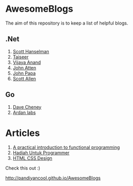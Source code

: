 # AwesomeBlogs

The aim of this repository is to keep a list of helpful blogs.


## .Net 
1. [Scott Hanselman](http://www.hanselman.com/blog)
2. [Taiseer](http://bitoftech.net/)
3. [Vijaya Anand](http://www.prideparrot.com/)
4. [John Atten](http://johnatten.com/)
5. [John Papa](http://www.johnpapa.net/)
6. [Scott Allen](http://odetocode.com/blogs/all)


## Go

1. [Dave Cheney](https://dave.cheney.net/)
2. [Ardan labs](https://www.ardanlabs.com/blog/)


# Articles
1. [A practical introduction to functional programming](https://maryrosecook.com/blog/post/a-practical-introduction-to-functional-programming)
2. [Hadiah Untuk Programmer](https://sekolahkoding.com/buku/hadiah-untuk-programmer)
3. [HTML CSS Design](http://www.gianmr.com/search/label/css?&max-results=7)


Check this out :)

http://pandiyancool.github.io/AwesomeBlogs 
